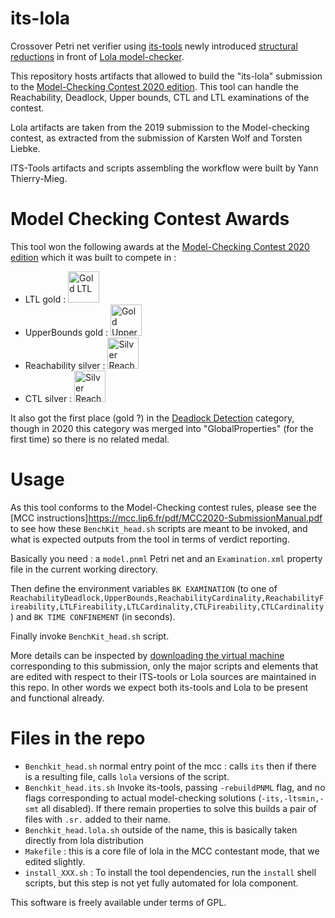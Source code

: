 # its-lola

Crossover Petri net verifier using [its-tools](http://ddd.lip6.fr) newly introduced [structural reductions](https://hal.archives-ouvertes.fr/hal-02608600) in front of [Lola model-checker](http://service-technology.org/lola/).

This repository hosts artifacts that allowed to build the "its-lola" submission to the [Model-Checking Contest 2020 edition](https://mcc.lip6.fr/). This tool can handle the Reachability, Deadlock, Upper bounds, CTL and LTL examinations of the contest. 

Lola artifacts are taken from the 2019 submission to the Model-checking contest, as extracted from the submission of Karsten Wolf and Torsten Liebke.

ITS-Tools artifacts and scripts assembling the workflow were built by Yann Thierry-Mieg.

# Model Checking Contest Awards

This tool  won the following awards at the [Model-Checking Contest 2020 edition](https://mcc.lip6.fr/) which it was built to compete in :

 * LTL gold : <img src="http://mcc.lip6.fr/certificates/2020/gold-LTL-2020.png" alt="Gold LTL" width="50px" height="50px">
 * UpperBounds gold : <img src="http://mcc.lip6.fr/certificates/2020/gold-UpperBounds-2020.png" alt="Gold UpperBounds" width="50px" height="50px">
 * Reachability silver : <img src="http://mcc.lip6.fr/certificates/2020/silver-Reachability-2020.png" alt="Silver Reachability" width="50px" height="50px">
 * CTL silver : <img src="http://mcc.lip6.fr/certificates/2020/silver-Reachability-2020.png" alt="Silver Reachability" width="50px" height="50px">

It also got the first place (gold ?) in the [Deadlock Detection](https://mcc.lip6.fr/index.php?CONTENT=results/ReachabilityDeadlock.html&TITLE=Results%20for%20ReachabilityDeadlock) category, though in 2020 this category was merged into "GlobalProperties" (for the first time) so there is no related medal.
 
# Usage

As this tool conforms to the Model-Checking contest rules, please see the [MCC instructions]https://mcc.lip6.fr/pdf/MCC2020-SubmissionManual.pdf to see how these `BenchKit_head.sh` scripts are meant to be invoked, and what is expected outputs from the tool in terms of verdict reporting.

Basically you need : a `model.pnml` Petri net and an `Examination.xml` property file in the current working directory.

Then define the environment variables `BK EXAMINATION` (to one of `ReachabilityDeadlock,UpperBounds,ReachabilityCardinality,ReachabilityFireability,LTLFireability,LTLCardinality,CTLFireability,CTLCardinality`) and `BK TIME CONFINEMENT` (in seconds).

Finally invoke `BenchKit_head.sh` script.

More details can be inspected by [downloading the virtual machine](https://mcc.lip6.fr/2020/results.php) corresponding to this submission, only the major scripts and elements that are edited with respect to their ITS-tools or Lola sources are maintained in this repo. In other words we expect both its-tools and Lola to be present and functional already.

# Files in the repo

* `Benchkit_head.sh` normal entry point of the mcc : calls `its` then if there is a resulting file, calls `lola` versions of the script. 
* `Benchkit_head.its.sh` Invoke its-tools, passing `-rebuildPNML` flag, and no flags corresponding to actual model-checking solutions (`-its,-ltsmin,-smt` all disabled). If there remain properties to solve this builds a pair of files with `.sr.` added to their name.
* `Benchkit_head.lola.sh` outside of the name, this is basically taken directly from lola distribution
* `Makefile` : this is a core file of lola in the MCC contestant mode, that we edited slightly.
* `install_XXX.sh` : To install the tool dependencies, run the `install` shell scripts, but this step is not yet fully automated for lola component.

This software is freely available under terms of GPL.
